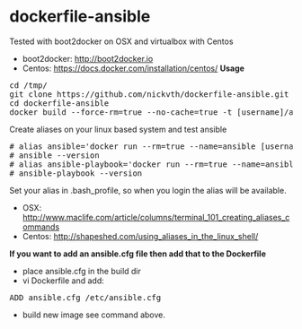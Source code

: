 # dockerfile-ansible

Tested with boot2docker on OSX and virtualbox with Centos
* boot2docker: http://boot2docker.io
* Centos: https://docs.docker.com/installation/centos/
<b>Usage</b>

<pre>
cd /tmp/
git clone https://github.com/nickvth/dockerfile-ansible.git 
cd dockerfile-ansible
docker build --force-rm=true --no-cache=true -t [username]/ansible .
</pre>

Create aliases on your linux based system and test ansible
<pre>
# alias ansible='docker run --rm=true --name=ansible [username]/ansible /usr/bin/ansible'
# ansible --version
# alias ansible-playbook='docker run --rm=true --name=ansible [username]/ansible /usr/bin/ansible-playbook'
# ansible-playbook --version
</pre>

Set your alias in .bash_profile, so when you login the alias will be available.
* OSX: http://www.maclife.com/article/columns/terminal_101_creating_aliases_commands
* Centos: http://shapeshed.com/using_aliases_in_the_linux_shell/

<b>If you want to add an ansible.cfg file then add that to the Dockerfile</b>

* place ansible.cfg in the build dir
* vi Dockerfile and add:
<pre>
ADD ansible.cfg /etc/ansible.cfg
</pre>
* build new image see command above.
